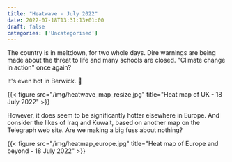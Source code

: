 ```yaml
---
title: "Heatwave - July 2022"
date: 2022-07-18T13:31:13+01:00
draft: false
categories: ['Uncategorised']
---
```


The country is in meltdown, for two whole days. Dire warnings are being made about the threat to life and many schools are closed. "Climate change in action" once again?

It's even hot in Berwick. 💓


{{< figure src="/img/heatwave_map_resize.jpg" title="Heat map of UK - 18 July 2022" >}}

However, it does seem to be significantly hotter elsewhere in Europe. And consider the likes of Iraq and Kuwait, based on another map on the Telegraph web site. Are we making a big fuss about nothing?

{{< figure src="/img/heatmap_europe.jpg" title="Heat map of Europe and beyond - 18 July 2022" >}}
